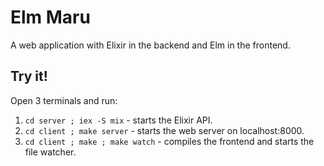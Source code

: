 # Elm Maru

A web application with Elixir in the backend and Elm in the frontend.

## Try it!

Open 3 terminals and run:

1. `cd server ; iex -S mix` - starts the Elixir API.
2. `cd client ; make server` - starts the web server on localhost:8000.
3. `cd client ; make ; make watch` - compiles the frontend and starts the file watcher.

